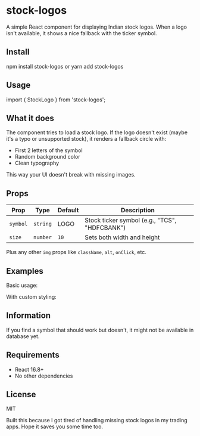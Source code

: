 # stock-logos

A simple React component for displaying Indian stock logos. When a logo isn't available, it shows a nice fallback with the ticker symbol.

## Install

npm install stock-logos
        or
yarn add stock-logos

## Usage

import { StockLogo } from 'stock-logos';
<StockLogo symbol="TCS" size={40} />


## What it does

The component tries to load a stock logo. If the logo doesn't exist (maybe it's a typo or unsupported stock), it renders a fallback circle with:

- First 2 letters of the symbol
- Random background color
- Clean typography

This way your UI doesn't break with missing images.

## Props

|   Prop    |   Type   |  Default |                   Description                  |
|-----------|----------|----------|------------------------------------------------|
|  `symbol` | `string` |    LOGO  |  Stock ticker symbol (e.g., "TCS", "HDFCBANK") |
|  `size`   | `number` |   `10`   | Sets both width and height                     |

Plus any other `img` props like `className`, `alt`, `onClick`, etc.

## Examples

Basic usage:

<StockLogo symbol="WIPRO" size={48} />

With custom styling:

<StockLogo 
  symbol="TATAMOTORS" 
  size={60} 
  className="rounded-lg shadow-md hover:scale-105 transition-transform"
  alt="Tata Motors logo"
/>

## Information

If you find a symbol that should work but doesn't, it might not be available in database yet.

## Requirements

- React 16.8+
- No other dependencies

## License

MIT

Built this because I got tired of handling missing stock logos in my trading apps. Hope it saves you some time too.